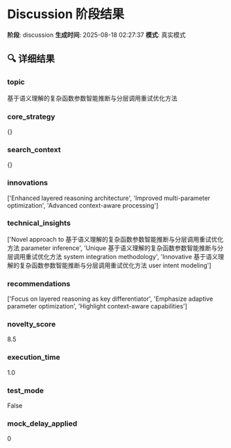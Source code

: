 # Discussion 阶段结果

**阶段**: discussion
**生成时间**: 2025-08-18 02:27:37
**模式**: 真实模式

## 🔍 详细结果

### topic
基于语义理解的复杂函数参数智能推断与分层调用重试优化方法

### core_strategy
{}

### search_context
{}

### innovations
['Enhanced layered reasoning architecture', 'Improved multi-parameter optimization', 'Advanced context-aware processing']

### technical_insights
['Novel approach to 基于语义理解的复杂函数参数智能推断与分层调用重试优化方法 parameter inference', 'Unique 基于语义理解的复杂函数参数智能推断与分层调用重试优化方法 system integration methodology', 'Innovative 基于语义理解的复杂函数参数智能推断与分层调用重试优化方法 user intent modeling']

### recommendations
['Focus on layered reasoning as key differentiator', 'Emphasize adaptive parameter optimization', 'Highlight context-aware capabilities']

### novelty_score
8.5

### execution_time
1.0

### test_mode
False

### mock_delay_applied
0
